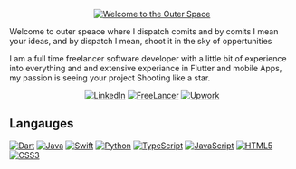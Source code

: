 <p align="center">
  <a href="#">
    <img src="https://capsule-render.vercel.app/api?type=venom&height=300&color=gradient&text=Welcome%20to%20the%20Outer%20Space&section=header&reversal=false&textBg=false&fontColor=505050&fontSize=60&animation=twinkling" alt="Welcome to the Outer Space">
  </a>
</p>
Welcome to outer speace where I dispatch comits and by comits I mean your ideas, and by dispatch I mean, shoot it in the sky of oppertunities

I am a full time freelancer software developer with a little bit of experience into everything and and extensive experiance in Flutter and mobile Apps, my passion is seeing your project Shooting like a star. 

<div align="center">
  <a href="https://linkedin.com/in/taylor-woodcock/"><img src="https://img.shields.io/badge/linkedin-%230077B5.svg?style=for-the-badge&logo=linkedin&logoColor=white" alt="LinkedIn" /></a>
  <a href="https://www.freelancer.com/u/asph"><img src="https://img.shields.io/badge/freelancer-FF66B6?style=for-the-badge&logo=freelancer&color=ADD8E6" alt="FreeLancer" /></a>
  <a href="https://www.upwork.com/freelancers/~01ff97dedd17caff2c"><img src="https://img.shields.io/badge/upwork-FF66B6?style=for-the-badge&logo=upwork&color=008000" alt="Upwork" /></a>
</div>


## Langauges
<div align="left">
  <!-- Dart -->
  <a href="https://dart.dev/"><img src="https://img.shields.io/badge/dart-%230175C2.svg?style=for-the-badge&logo=dart&logoColor=white" alt="Dart" /></a>
  <!-- Java -->
  <a href="https://java.com/"><img src="https://img.shields.io/badge/java-%23ED8B00.svg?style=for-the-badge&logo=openjdk&logoColor=white" alt="Java" /></a>
  <!-- Swift -->
  <a href="https://swift.org/"><img src="https://img.shields.io/badge/swift-F05138?style=for-the-badge&logo=swift&logoColor=white" alt="Swift" /></a>
  <!-- Python -->
  <a href="https://python.org/"><img src="https://img.shields.io/badge/python-3670A0?style=for-the-badge&logo=python&logoColor=ffdd54" alt="Python" /></a>
  <!-- TypeScript -->
  <a href="https://typescriptlang.org/"><img src="https://img.shields.io/badge/typescript-%23007ACC.svg?style=for-the-badge&logo=typescript&logoColor=white" alt="TypeScript" /></a>
  <!-- JavaScript -->
  <a href="https://developer.mozilla.org/en-US/docs/Web/JavaScript"><img src="https://img.shields.io/badge/javascript-%23323330.svg?style=for-the-badge&logo=javascript&logoColor=%23F7DF1E" alt="JavaScript" /></a>
  <!-- HTML5 -->
  <a href="https://html.com/"><img src="https://img.shields.io/badge/html5-%23E34F26.svg?style=for-the-badge&logo=html5&logoColor=white" alt="HTML5" /></a>
  <!-- CSS3 -->
  <a href="https://w3.org/Style/CSS/Overview.en.html"><img src="https://img.shields.io/badge/css3-%231572B6.svg?style=for-the-badge&logo=css3&logoColor=white" alt="CSS3" /></a>
  
 </div>
<!--
**AhmedOs90/AhmedOs90** is a ✨ _special_ ✨ repository because its `README.md` (this file) appears on your GitHub profile.

Here are some ideas to get you started:

- 🔭 I’m currently working on ...
- 🌱 I’m currently learning ...
- 👯 I’m looking to collaborate on ...
- 🤔 I’m looking for help with ...
- 💬 Ask me about ...
- 📫 How to reach me: ...
- 😄 Pronouns: ...
- ⚡ Fun fact: ...
-->
